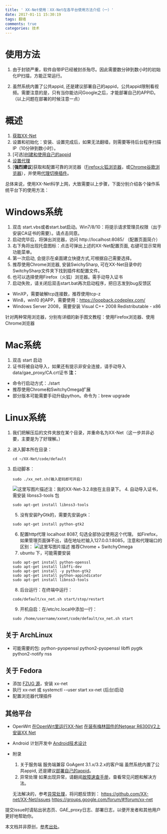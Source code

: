 ```yaml
---
title: ' XX-Net使用：XX-Net在各平台使用方法介绍（一）'
date: 2017-01-11 15:30:19
tags: 翻墙
comments: true
categories: 技术
---
```

# 使用方法
1. 由于封锁严重，软件自带IP已经被封杀殆尽。因此需要数分钟到数小时的初始化IP扫描，方能正常运行。
<!-- more -->
2. 虽然系统内置了公共appid, 还是建议部署自己的appid，公共appid限制看视频。需要注意的是，只有当你能访问Google之后，才能部署自己的APPID。（以上问题在部署的时候注意一点）
# 概述


1. [获取XX-Net](https://github.com/XX-net/XX-Net/blob/master/code/default/download.md)
2. 设置和初始化：安装、设置完成后，如果无法翻墙，则需要等待后台程序扫描IP（10分钟到数小时）。
3. [可选][创建和使用自己的appid](https://github.com/XX-net/XX-Net/wiki/how-to-create-my-appids)
4. [设置代理](https://github.com/XX-net/XX-Net/wiki/%E8%AE%BE%E7%BD%AE%E4%BB%A3%E7%90%86)
5. [**强烈建议**]获取和配置可靠的浏览器（[Firefox火狐浏览器](https://github.com/XX-net/XX-Net/wiki/%E4%BD%BF%E7%94%A8Firefox%E6%B5%8F%E8%A7%88%E5%99%A8)，或[Chrome谷歌浏览器](https://github.com/XX-net/XX-Net/wiki/%E4%BD%BF%E7%94%A8Chrome%E6%B5%8F%E8%A7%88%E5%99%A8)），并使用[代理切换插件](https://github.com/XX-net/XX-Net/wiki/%E5%AE%89%E8%A3%85%E5%92%8C%E4%BD%BF%E7%94%A8-SwitchyOmega)。

总体来说，使用XX-Net科学上网，大致需要以上步骤，下面分别介绍各个操作系统平台下的使用方法：

# Windows系统

1. 双击 start.vbs或者start.bat启动。Win7/8/10：将提示请求管理员权限（出于安装CA证书的需要）。请点击同意。
2. 启动完毕后，将弹出浏览器，访问 http://localhost:8085/ （配置页面简介）
3. 右下角将出现托盘图标：点击可弹出上述的XX-Net配置页面, 右键可显示常用功能菜单。
4. 第一次启动, 会提示在桌面建立快捷方式,可根据自己需要选择。
5. 推荐使用Chrome浏览器, 安装SwichySharp, 可在XX-Net目录中的SwitchySharp文件夹下找到插件和配置文件。
6. 也可以选择使用Firefox（火狐）浏览器。需手动导入证书
7. 启动失败，请关闭后双击start.bat再次启动程序，把日志发到bug反馈区

- WinXP，需要破解tcp连接数，推荐使用tcp-z
- Win8，win10 的APP，需要使用：https://loopback.codeplex.com/
- Windows Server 2008，需要安装 Visual C++ 2008 Redistributable - x86

针对两种常用浏览器，分别有详细的新手图文教程：使用Firefox浏览器、使用Chrome浏览器
# Mac系统

1. 双击 start 启动
2. 证书将被自动导入，如果还有提示非安全连接，请手动导入data/gae_proxy/CA.crt证书
**注：**
- 命令行启动方式：./start
- 推荐使用Chrome和SwitchyOmega扩展
- 部分版本可能需要手动升级python。命令为：brew upgrade

# Linux系统

1. 我们把解压后的文件夹放在某个目录，并重命名为XX-Net（这一步并非必要，主要是为了好理解。）

2. 进入脚本所在目录：
   ```
   cd ~/XX-Net/code/default
   ```

3. 启动脚本：
   ```
   sudo ./xx_net.sh(输入密码即可开启)
   ```
	![这里写图片描述](http://img.blog.csdn.net/20170111231414124?watermark/2/text/aHR0cDovL2Jsb2cuY3Nkbi5uZXQvbWlhb3FpdWNoZW5n/font/5a6L5L2T/fontsize/400/fill/I0JBQkFCMA==/dissolve/70/gravity/SouthEast)注：我的XX-Net-3.2.8放在主目录下。
	4. 自动导入证书，需安装 libnss3-tools 包
	```
	sudo apt-get install libnss3-tools
	```

	5. 没有安装PyGtk的，需要先安装gtk： 
	```
	sudo apt-get install python-gtk2
	```
	6. 配置http代理 localhost 8087, 勾选全部协议使用这个代理。
	如Firefox，如果管理页面弹不出，请在地址栏输入127.0.0.1:8085，注意和代理端口的区别：
	![这里写图片描述](http://img.blog.csdn.net/20170111231554654?watermark/2/text/aHR0cDovL2Jsb2cuY3Nkbi5uZXQvbWlhb3FpdWNoZW5n/font/5a6L5L2T/fontsize/400/fill/I0JBQkFCMA==/dissolve/70/gravity/SouthEast)
	推荐Chrome + SwitchyOmega
	7. ubuntu 下，可能需要安装
	```
	sudo apt-get install python-openssl
	sudo apt-get install libffi-dev
	sudo apt-get install -y python-gtk2
	sudo apt-get install python-appindicator
	sudo apt-get install libnss3-tools
	```
	8. 后台运行：在终端中运行：
	```
	code/default/xx_net.sh start/stop/restart
	```
	9. 开机自启：在/etc/rc.local中添加一行：
	```
	sudo /home/username/xxnet/code/default/xx_net.sh start
	```

## 关于 ArchLinux

- 可能需要的包: python-pyopenssl python2-pyopenssl libffi pygtk python2-notify nss

## 关于 Fedora

- 添加 [FZUG 源](https://github.com/FZUG/repo/wiki/%E6%B7%BB%E5%8A%A0-FZUG-%E6%BA%90)，安装 xx-net
- 执行 xx-net 或 systemctl --user start xx-net (后台)启动
- 配置浏览器代理插件

## 其他平台

- OpenWrt
	[在OpenWrt里运行XX-Net](https://github.com/XX-net/XX-Net/wiki/%E5%9C%A8OpenWrt%E9%87%8C%E8%BF%90%E8%A1%8CXX-Net)
	[在装有梅林固件的Netgear R6300V2上安装XX Net](https://github.com/XX-net/XX-Net/wiki/%E5%9C%A8%E8%A3%85%E6%9C%89%E6%A2%85%E6%9E%97%E5%9B%BA%E4%BB%B6%E7%9A%84Netgear-R6300V2%E4%B8%8A%E5%AE%89%E8%A3%85XX-Net)
- Android
计划开发中
	[Android技术设计](https://github.com/XX-net/XX-Net/wiki/Android%E6%8A%80%E6%9C%AF%E8%AE%BE%E8%AE%A1)
- 附录
	1. 关于服务端
	服务端兼容 GoAgent 3.1.x/3.2.x的客户端
	虽然系统内置了公共appid, 还是建议[部署自己的appid](https://github.com/XX-net/XX-Net/wiki/how-to-create-my-appids)。
    2. 异常处理
	如果出现异常，请翻阅[故障速查手册](https://github.com/XX-net/XX-Net/wiki/%E6%95%85%E9%9A%9C%E9%80%9F%E6%9F%A5%E6%89%8B%E5%86%8C)，查看常见问题和解决方法。

	无法解决的，参考[异常处理](https://github.com/XX-net/XX-Net/wiki/How-to-get-start-error-log)，将问题反馈到：
	https://github.com/XX-net/XX-Net/issues
https://groups.google.com/forum/#!forum/xx-net

提交issue时请贴出状态页、GAE_proxy日志、部署日志，以便开发者和其他用户更好地帮助你。

本文档并非原创，[参考出处](https://github.com/XX-net/XX-Net/wiki/How-to-use)。
